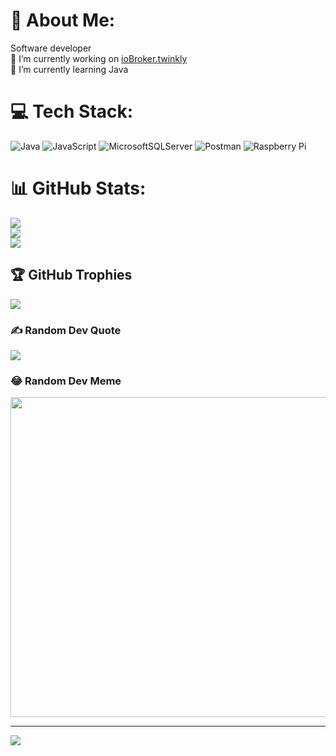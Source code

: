 # 💫 About Me:
Software developer<br>
🔭 I’m currently working on [ioBroker.twinkly](https://github.com/patrickbs96/ioBroker.twinkly)<br>
🌱 I’m currently learning Java

# 💻 Tech Stack:
![Java](https://img.shields.io/badge/java-%23ED8B00.svg?style=for-the-badge&logo=java&logoColor=white) ![JavaScript](https://img.shields.io/badge/javascript-%23323330.svg?style=for-the-badge&logo=javascript&logoColor=%23F7DF1E) ![MicrosoftSQLServer](https://img.shields.io/badge/Microsoft%20SQL%20Sever-CC2927?style=for-the-badge&logo=microsoft%20sql%20server&logoColor=white) ![Postman](https://img.shields.io/badge/Postman-FF6C37?style=for-the-badge&logo=postman&logoColor=white) ![Raspberry Pi](https://img.shields.io/badge/-RaspberryPi-C51A4A?style=for-the-badge&logo=Raspberry-Pi)
# 📊 GitHub Stats:
![](https://github-readme-stats.vercel.app/api?username=patrickbs96&theme=dark&hide_border=false&include_all_commits=false&count_private=false)<br/>
![](https://github-readme-streak-stats.herokuapp.com/?user=patrickbs96&theme=dark&hide_border=false)<br/>
![](https://github-readme-stats.vercel.app/api/top-langs/?username=patrickbs96&theme=dark&hide_border=false&include_all_commits=false&count_private=false&layout=compact)

## 🏆 GitHub Trophies
![](https://github-profile-trophy.vercel.app/?username=patrickbs96&theme=radical&no-frame=false&no-bg=true&margin-w=4)

### ✍️ Random Dev Quote
![](https://quotes-github-readme.vercel.app/api?type=horizontal&theme=radical)

### 😂 Random Dev Meme
<img src="https://random-memer.herokuapp.com/" width="512px"/>

---
[![](https://visitcount.itsvg.in/api?id=patrickbs96&icon=0&color=0)](https://visitcount.itsvg.in)

<!-- Proudly created with GPRM ( https://gprm.itsvg.in ) -->
